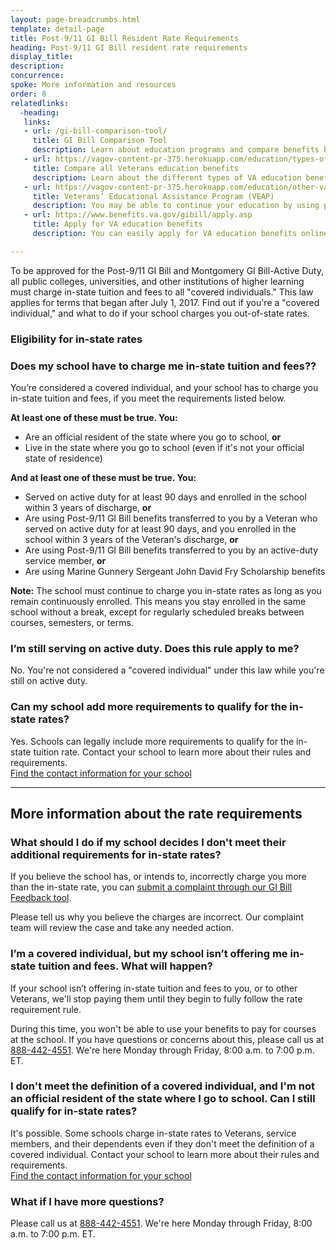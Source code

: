 ```yaml
---
layout: page-breadcrumbs.html
template: detail-page
title: Post-9/11 GI Bill Resident Rate Requirements
heading: Post-9/11 GI Bill resident rate requirements
display_title:
description: 
concurrence: 
spoke: More information and resources
order: 8
relatedlinks:
  -heading:
   links:
   - url: /gi-bill-comparison-tool/
     title: GI Bill Comparison Tool
     description: Learn about education programs and compare benefits by school.
   - url: https://vagov-content-pr-375.herokuapp.com/education/types-of-education-benefits/
     title: Compare all Veterans education benefits 
     description: Learn about the different types of VA education benefits available to service members, Veterans, members of the National Guard or Reserves, and qualified survivors or dependents.
   - url: https://vagov-content-pr-375.herokuapp.com/education/other-va-education-benefits/veap/
     title: Veterans’ Educational Assistance Program (VEAP)
     description: You may be able to continue your education by using part of your military pay to cover the cost of school. Find out if you can get benefits through the Veterans’ Educational Assistance Program (VEAP). Through this program, we’ll match $2 for every $1 you contribute for education expenses.
   - url: https://www.benefits.va.gov/gibill/apply.asp
     title: Apply for VA education benefits
     description: You can easily apply for VA education benefits online, by mail, or in person. 

---
```


<div class="va-introtext">
  
To be approved for the Post-9/11 GI Bill and Montgomery GI Bill-Active Duty, all public colleges, universities, and other institutions of higher learning must charge in-state tuition and fees to all "covered individuals." This law applies for terms that began after July 1, 2017. Find out if you're a "covered individual," and what to do if your school charges you out-of-state rates.

</div>

### Eligibility for in-state rates

<div class="feature" markdown="1">

### Does my school have to charge me in-state tuition and fees??

You’re considered a covered individual, and your school has to charge you in-state tuition and fees, if you meet the requirements listed below.

**At least one of these must be true. You:**

- Are an official resident of the state where you go to school, **or**
- Live in the state where you go to school (even if it's not your official state of residence)

**And at least one of these must be true. You:**

- Served on active duty for at least 90 days and enrolled in the school within 3 years of discharge, **or**
- Are using Post-9/11 GI Bill benefits transferred to you by a Veteran who served on active duty for at least 90 days, and you enrolled in the school within 3 years of the Veteran's discharge, **or**
-	Are using Post-9/11 GI Bill benefits transferred to you by an active-duty service member, **or**
-	Are using Marine Gunnery Sergeant John David Fry Scholarship benefits

**Note:** The school must continue to charge you in-state rates as long as you remain continuously enrolled. This means you stay enrolled in the same school without a break, except for regularly scheduled breaks between courses, semesters, or terms.

</div>

### I’m still serving on active duty. Does this rule apply to me?

No. You're not considered a "covered individual" under this law while you're still on active duty.

### Can my school add more requirements to qualify for the in-state rates?

Yes. Schools can legally include more requirements to qualify for the in-state tuition rate. Contact your school to learn more about their rules and requirements. <br>
[Find the contact information for your school](https://inquiry.vba.va.gov/weamspub/searchInst.do)

------

## More information about the rate requirements

### What should I do if my school decides I don't meet their additional requirements for in-state rates?

If you believe the school has, or intends to, incorrectly charge you more than the in-state rate, you can [submit a complaint through our GI Bill Feedback tool](https://www.benefits.va.gov/GIBILL/Feedback.asp). 

Please tell us why you believe the charges are incorrect. Our complaint team will review the case and take any needed action. 

### I’m a covered individual, but my school isn’t offering me in-state tuition and fees. What will happen?

If your school isn’t offering in-state tuition and fees to you, or to other Veterans, we'll stop paying them until they begin to fully follow the rate requirement rule.

During this time, you won't be able to use your benefits to pay for courses at the school. If you have questions or concerns about this, please call us at <a href="tel:+18884424551">888-442-4551</a>. We're here Monday through Friday, 8:00 a.m. to 7:00 p.m. ET. 

### I don't meet the definition of a covered individual, and I'm not an official resident of the state where I go to school. Can I still qualify for in-state rates?

It's possible. Some schools charge in-state rates to Veterans, service members, and their dependents even if they don't meet the definition of a covered individual. Contact your school to learn more about their rules and requirements. <br>
[Find the contact information for your school](https://inquiry.vba.va.gov/weamspub/searchInst.do)

### What if I have more questions?

Please call us at <a href="tel:+18884424551">888-442-4551</a>. We're here Monday through Friday, 8:00 a.m. to 7:00 p.m. ET.

